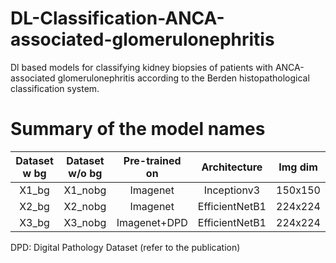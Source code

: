 # DL-Classification-ANCA-associated-glomerulonephritis
Dl based models for classifying kidney biopsies of patients with ANCA-associated glomerulonephritis according to the Berden histopathological classification system.





# Summary of the model names

| Dataset w bg | Dataset w/o bg | Pre-trained on |  Architecture  | Img dim |
|:------------:|:--------------:|:--------------:|:--------------:|:-------:|
|      X1_bg   |     X1_nobg    |    Imagenet    |   Inceptionv3  | 150x150 |
|      X2_bg   |     X2_nobg    |    Imagenet    | EfficientNetB1 | 224x224 |
|      X3_bg   |     X3_nobg    |  Imagenet+DPD  | EfficientNetB1 | 224x224 |


DPD: Digital Pathology Dataset (refer to the publication)